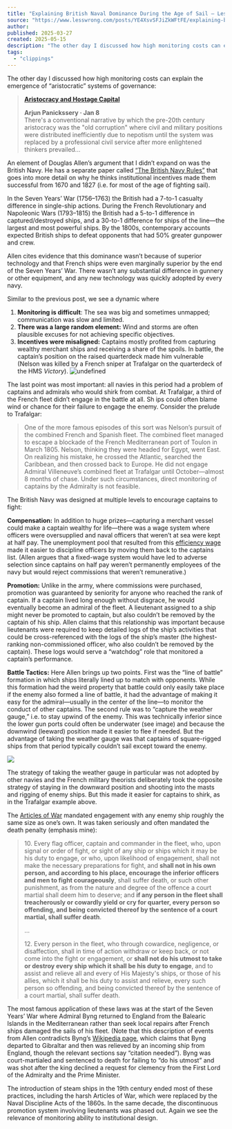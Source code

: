 ```yaml
---
title: "Explaining British Naval Dominance During the Age of Sail — LessWrong"
source: "https://www.lesswrong.com/posts/YE4XsvSFJiZkWFtFE/explaining-british-naval-dominance-during-the-age-of-sail"
author:
published: 2025-03-27
created: 2025-05-15
description: "The other day I discussed how high monitoring costs can explain the emergence of “aristocratic” systems of governance: …"
tags:
  - "clippings"
---
```

The other day I discussed how high monitoring costs can explain the emergence of “aristocratic” systems of governance:

> [**Aristocracy and Hostage Capital**](https://arjunpanickssery.substack.com/p/the-aristocrat-as-hostage)
> 
> **Arjun Panickssery · Jan 8**  
> There's a conventional narrative by which the pre-20th century aristocracy was the "old corruption" where civil and military positions were distributed inefficiently due to nepotism until the system was replaced by a professional civil service after more enlightened thinkers prevailed...

An element of Douglas Allen’s argument that I didn’t expand on was the British Navy. He has a separate paper called [“The British Navy Rules”](https://projects.panickssery.com/docs/allen-2002-the_british_navy_rules.pdf) that goes into more detail on why he thinks institutional incentives made them successful from 1670 and 1827 (i.e. for most of the age of fighting sail).

In the Seven Years’ War (1756–1763) the British had a 7-to-1 casualty difference in single-ship actions. During the French Revolutionary and Napoleonic Wars (1793–1815) the British had a 5-to-1 difference in captured/destroyed ships, and a 30-to-1 difference for ships of the line—the largest and most powerful ships. By the 1800s, contemporary accounts expected British ships to defeat opponents that had 50% greater gunpower and crew.

Allen cites evidence that this dominance wasn’t because of superior technology and that French ships were even marginally superior by the end of the Seven Years’ War. There wasn’t any substantial difference in gunnery or other equipment, and any new technology was quickly adopted by every navy.

Similar to the previous post, we see a dynamic where

1. **Monitoring is difficult**: The sea was big and sometimes unmapped; communication was slow and limited.
2. **There was a large random element:** Wind and storms are often plausible excuses for not achieving specific objectives.
3. **Incentives were misaligned:** Captains mostly profited from capturing wealthy merchant ships and receiving a share of the spoils. In battle, the captain’s position on the raised quarterdeck made him vulnerable (Nelson was killed by a French sniper at Trafalgar on the quarterdeck of the HMS *Victory*).
	![undefined](https://res.cloudinary.com/lesswrong-2-0/image/upload/f_auto,q_auto/v1/mirroredImages/YE4XsvSFJiZkWFtFE/hjpixgojmg4wbux9kmkz)

The last point was most important: all navies in this period had a problem of captains and admirals who would shirk from combat. At Trafalgar, a third of the French fleet didn’t engage in the battle at all. Sh ips could often blame wind or chance for their failure to engage the enemy. Consider the prelude to Trafalgar:

> One of the more famous episodes of this sort was Nelson’s pursuit of the combined French and Spanish fleet. The combined fleet managed to escape a blockade of the French Mediterranean port of Toulon in March 1805. Nelson, thinking they were headed for Egypt, went East. On realizing his mistake, he crossed the Atlantic, searched the Caribbean, and then crossed back to Europe. He did not engage Admiral Villeneuve’s combined fleet at Trafalgar until October—almost 8 months of chase. Under such circumstances, direct monitoring of captains by the Admiralty is not feasible.

The British Navy was designed at multiple levels to encourage captains to fight:

**Compensation:** In addition to huge prizes—capturing a merchant vessel could make a captain wealthy for life—there was a wage system where officers were oversupplied and naval officers that weren’t at sea were kept at half pay. The unemployment pool that resulted from this [efficiency wage](https://en.wikipedia.org/wiki/Efficiency_wage#:~:text=There%20are%20several%20reasons%20why,do%20less%20work%20than%20agreed\).) made it easier to discipline officers by moving them back to the captains list. (Allen argues that a fixed-wage system would have led to adverse selection since captains on half pay weren’t permanently employees of the navy but would reject commissions that weren’t remunerative.)

**Promotion:** Unlike in the army, where commissions were purchased, promotion was guaranteed by seniority for anyone who reached the rank of captain. If a captain lived long enough without disgrace, he would eventually become an admiral of the fleet. A lieutenant assigned to a ship might never be promoted to captain, but also couldn’t be removed by the captain of his ship. Allen claims that this relationship was important because lieutenants were required to keep detailed logs of the ship’s activities that could be cross-referenced with the logs of the ship’s master (the highest-ranking non-commissioned officer, who also couldn’t be removed by the captain). These logs would serve a “watchdog” role that monitored a captain’s performance.

**Battle Tactics:** Here Allen brings up two points. First was the “line of battle” formation in which ships literally lined up to match with opponents. While this formation had the weird property that battle could only easily take place if the enemy also formed a line of battle, it had the advantage of making it easy for the admiral—usually in the center of the line—to monitor the conduct of other captains. The second rule was to “capture the weather gauge,” i.e. to stay upwind of the enemy. This was technically inferior since the lower gun ports could often be underwater (see image) and because the downwind (leeward) position made it easier to flee if needed. But the advantage of taking the weather gauge was that captains of square-rigged ships from that period typically couldn’t sail except toward the enemy.

![](https://res.cloudinary.com/lesswrong-2-0/image/upload/f_auto,q_auto/v1/mirroredImages/YE4XsvSFJiZkWFtFE/yakke4h6zai0dyooz03t)

The strategy of taking the weather gauge in particular was not adopted by other navies and the French military theorists deliberately took the opposite strategy of staying in the downward position and shooting into the masts and rigging of enemy ships. But this made it easier for captains to shirk, as in the Trafalgar example above.

The [Articles of War](https://www.hmsrichmond.org/rnarticles.htm) mandated engagement with any enemy ship roughly the same size as one’s own. It was taken seriously and often mandated the death penalty (emphasis mine):

> 10\. Every flag officer, captain and commander in the fleet, who, upon signal or order of fight, or sight of any ship or ships which it may be his duty to engage, or who, upon likelihood of engagement, shall not make the necessary preparations for fight, and **shall not in his own person, and according to his place, encourage the inferior officers and men to fight courageously**, shall suffer death, or such other punishment, as from the nature and degree of the offence a court martial shall deem him to deserve; and **if any person in the fleet shall treacherously or cowardly yield or cry for quarter, every person so offending, and being convicted thereof by the sentence of a court martial, shall suffer death**.
> 
> …
> 
> 12\. Every person in the fleet, who through cowardice, negligence, or disaffection, shall in time of action withdraw or keep back, or not come into the fight or engagement, or **shall not do his utmost to take or destroy every ship which it shall be his duty to engage**, and to assist and relieve all and every of His Majesty's ships, or those of his allies, which it shall be his duty to assist and relieve, every such person so offending, and being convicted thereof by the sentence of a court martial, shall suffer death.

The most famous application of these laws was at the start of the Seven Years’ War where Admiral Byng returned to England from the Balearic Islands in the Mediterranean rather than seek local repairs after French ships damaged the sails of his fleet. (Note that this description of events from Allen contradicts Byng’s [Wikipedia page](https://en.wikipedia.org/wiki/John_Byng#Battle_of_Minorca), which claims that Byng departed to Gibraltar and then was relieved by an incoming ship from England, though the relevant sections say “citation needed”). Byng was court-martialed and sentenced to death for failing to “do his utmost” and was shot after the king declined a request for clemency from the First Lord of the Admiralty and the Prime Minister.

The introduction of steam ships in the 19th century ended most of these practices, including the harsh Articles of War, which were replaced by the Naval Discipline Acts of the 1860s. In the same decade, the discontinuous promotion system involving lieutenants was phased out. Again we see the relevance of monitoring ability to institutional design.